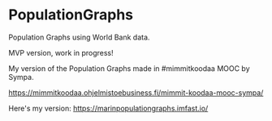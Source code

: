 # PopulationGraphs
Population Graphs using World Bank data. 

MVP version, work in progress!

My version of the Population Graphs made in #mimmitkoodaa MOOC by Sympa.

https://mimmitkoodaa.ohjelmistoebusiness.fi/mimmit-koodaa-mooc-sympa/


Here's my version: https://marinpopulationgraphs.imfast.io/
